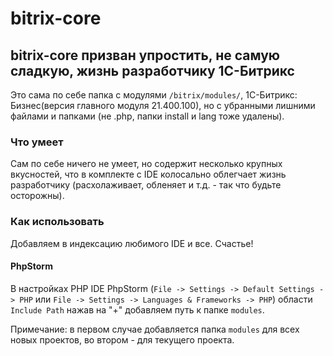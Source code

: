 # bitrix-core


## bitrix-core призван упростить, не самую сладкую, жизнь разработчику 1С-Битрикс

Это сама по себе папка с модулями ```/bitrix/modules/```, 1С-Битрикс: Бизнес(версия главного модуля 21.400.100), но с убранными лишними файлами и папками (не .php, папки install и lang тоже удалены).

### Что умеет

Сам по себе ничего не умеет, но содержит несколько крупных вкусностей, что в комплекте с IDE колоcально облегчает жизнь разработчику (расхолаживает, обленяет и т.д. - так что будьте осторожны).

### Как использовать

Добавляем в индексацию любимого IDE и все. Счастье!

#### PhpStorm

В настройках PHP IDE PhpStorm (```File -> Settings -> Default Settings -> PHP``` или ```File -> Settings -> Languages & Frameworks -> PHP```) области ```Include Path``` нажав на "+" добавляем путь к папке ```modules```.

Примечание: в первом случае добавляется папка ```modules``` для всех новых проектов, во втором - для текущего проекта.
